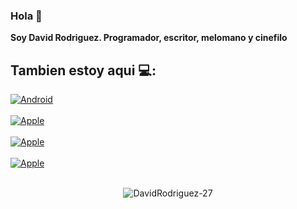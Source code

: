 ### Hola 👋
**Soy David Rodriguez. Programador, escritor, melomano y cinefilo**


## Tambien estoy aqui 💻:
[![Android](https://img.shields.io/badge/sololearn-David_Rodiguez-1DA1F2?style=for-the-badge&logo=white&labelColor=5d698f)](https://www.sololearn.com/profile/21082571)</br></br>
[![Apple](https://img.shields.io/badge/replit-David_Rodiguez-1DA1F2?style=for-the-badge&logo=white&labelColor=675587)](https://www.replit.com/@DavidRodrigue53)  </br></br>
[![Apple](https://img.shields.io/badge/Stackoverflow-David_Rodiguez-1DA1F2?style=for-the-badge&logo=white&labelColor=452732)](https://stackoverflow.com/users/15654108/david-rodriguez)</br></br>
[![Apple](https://img.shields.io/badge/Spotify-David_Rodiguez-1DA1F2?style=for-the-badge&logo=white&labelColor=452732)](https://open.spotify.com/user/2qaoh82a88rryvt75o6jiotw3?si=335790dd4f2b4a92)</br></br>


<p align="center"> <img src="https://github-readme-stats.vercel.app/api?username=DavidRodriguez-27&show_icons=true&theme=tokyonight" alt="DavidRodriguez-27" /> </p>

